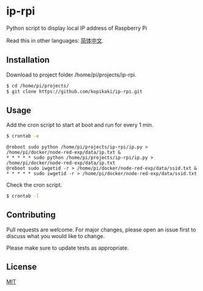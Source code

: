 # ip-rpi
Python script to display local IP address of Raspberry Pi

Read this in other languages: [简体中文](https://github.com/kopikaki/ip-rpi/edit/master/README.zh-cn.md).

## Installation

Download to project folder /home/pi/projects/ip-rpi.

```bash
$ cd /home/pi/projects/
$ git clone https://github.com/kopikaki/ip-rpi.git
```

## Usage

Add the cron script to start at boot and run for every 1 min.

```bash
$ crontab -e
```

```
@reboot sudo python /home/pi/projects/ip-rpi/ip.py > /home/pi/docker/node-red-exp/data/ip.txt &
* * * * * sudo python /home/pi/projects/ip-rpi/ip.py > /home/pi/docker/node-red-exp/data/ip.txt
@reboot sudo iwgetid -r > /home/pi/docker/node-red-exp/data/ssid.txt &
* * * * * sudo iwgetid -r > /home/pi/docker/node-red-exp/data/ssid.txt
```

Check the cron script.

```bash
$ crontab -l
```

## Contributing
Pull requests are welcome. For major changes, please open an issue first to discuss what you would like to change.

Please make sure to update tests as appropriate.

## License
[MIT](https://choosealicense.com/licenses/mit/)
